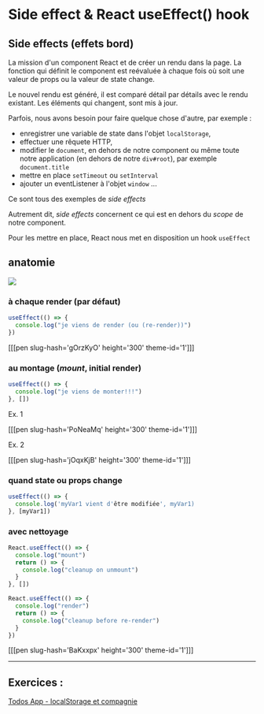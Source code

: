 # Side effect & React useEffect() hook

## Side effects (effets bord)

La mission d'un component React et de créer un rendu dans la page. La fonction qui définit le component est reévaluée à chaque fois où soit une valeur de props ou la valeur de state change.

Le nouvel rendu est généré, il est comparé détail par détails avec le rendu existant. Les éléments qui changent, sont mis à jour.

Parfois, nous avons besoin pour faire quelque chose d'autre, par exemple :

- enregistrer une variable de state dans l'objet `localStorage`,
- effectuer une rêquete HTTP,
- modifier le `document`, en dehors de notre component ou même toute notre application (en dehors de notre `div#root`), par exemple `document.title`
- mettre en place `setTimeout` ou `setInterval`
- ajouter un eventListener à l'objet `window`
  ...

Ce sont tous des exemples de _side effects_

Autrement dit, _side effects_ concernent ce qui est en dehors du _scope_ de notre component.

Pour les mettre en place, React nous met en disposition un hook `useEffect`

## anatomie

![](https://assets.codepen.io/4515922/useEffectAnatomy.png)

### à chaque render (par défaut)

```javascript
useEffect(() => {
  console.log("je viens de render (ou (re-render))")
})
```

[[[pen slug-hash='gOrzKyO' height='300' theme-id='1']]]

### au montage (_mount_, initial render)

```javascript
useEffect(() => {
  console.log("je viens de monter!!!")
}, [])
```

Ex. 1

[[[pen slug-hash='PoNeaMq' height='300' theme-id='1']]]

Ex. 2

[[[pen slug-hash='jOqxKjB' height='300' theme-id='1']]]

### quand state ou props change

```javascript
useEffect(() => {
  console.log('myVar1 vient d'être modifiée', myVar1)
}, [myVar1])
```

### avec nettoyage

```javascript
React.useEffect(() => {
  console.log("mount")
  return () => {
    console.log("cleanup on unmount")
  }
}, [])
```

```javascript
React.useEffect(() => {
  console.log("render")
  return () => {
    console.log("cleanup before re-render")
  }
})
```

[[[pen slug-hash='BaKxxpx' height='300' theme-id='1']]]

---

## Exercices :

[Todos App - localStorage et compagnie](https://github.com/pehaa/alyra-todos-localstorage)
